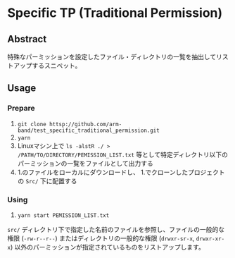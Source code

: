 # Specific TP (Traditional Permission)

## Abstract

特殊なパーミッションを設定したファイル・ディレクトリの一覧を抽出してリストアップするスニペット。

## Usage

### Prepare

1. `git clone httsp://github.com/arm-band/test_specific_traditional_permission.git`
2. `yarn`
3. Linuxマシン上で `ls -alstR ./ > /PATH/TO/DIRECTORY/PEMISSION_LIST.txt` 等として特定ディレクトリ以下のパーミッションの一覧をファイルとして出力する
4. 1.のファイルをローカルにダウンロードし、 1.でクローンしたプロジェクトの `Src/` 下に配置する

### Using

1. `yarn start PEMISSION_LIST.txt`

`src/` ディレクトリ下で指定した名前のファイルを参照し、ファイルの一般的な権限 (`-rw-r--r--`) またはディレクトリの一般的な権限 (`drwxr-sr-x`, `drwxr-xr-x`) 以外のパーミッションが指定されているものをリストアップします。